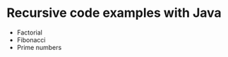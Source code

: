 # Recursive code examples with Java
<ul>
<li>Factorial</li>
<li>Fibonacci</li>
<li>Prime numbers</li>
</ul>

